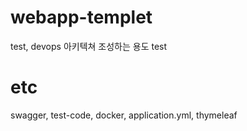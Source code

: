 # webapp-templet
test, devops 아키텍쳐 조성하는 용도 test 

# etc
swagger, test-code, docker, application.yml, thymeleaf


